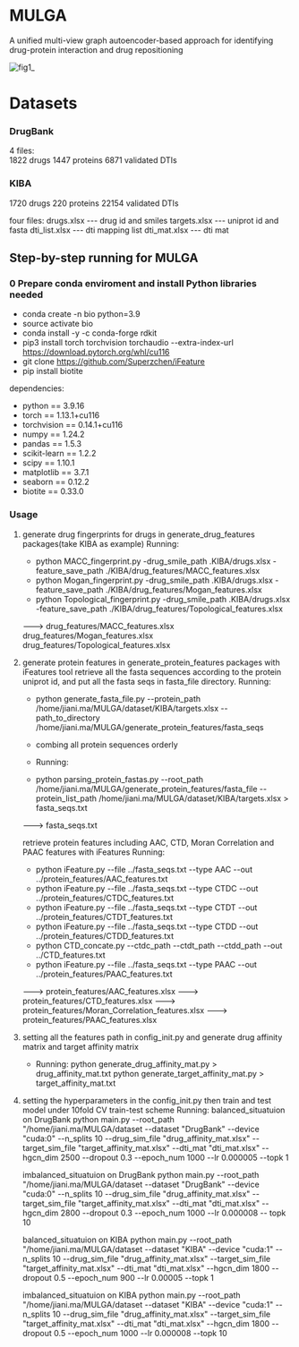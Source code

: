 # MULGA
A unified multi-view graph autoencoder-based approach for identifying drug-protein interaction and drug repositioning

![fig1_](https://user-images.githubusercontent.com/87815194/228164057-ead4748a-64c6-482a-8522-ec1e466b7082.png)


# Datasets 

### DrugBank
4 files:  
1822 drugs 
1447 proteins
6871 validated DTIs  

### KIBA
1720  drugs 
220   proteins
22154 validated DTIs

four files: drugs.xlsx     --- drug id and smiles 
            targets.xlsx   --- uniprot id and fasta
            dti_list.xlsx  --- dti mapping list 
            dti_mat.xlsx   --- dti mat 

## Step-by-step running for MULGA 
### 0 Prepare conda enviroment and install Python libraries needed
+ conda create -n bio python=3.9 
+ source activate bio 
+ conda install -y -c conda-forge rdkit
+ pip3 install torch torchvision torchaudio --extra-index-url https://download.pytorch.org/whl/cu116
+ git clone https://github.com/Superzchen/iFeature
+ pip install biotite 

dependencies: 
   + python == 3.9.16 
   + torch == 1.13.1+cu116
   + torchvision == 0.14.1+cu116
   + numpy == 1.24.2 
   + pandas == 1.5.3
   + scikit-learn == 1.2.2 
   + scipy == 1.10.1
   + matplotlib == 3.7.1 
   + seaborn == 0.12.2
   + biotite == 0.33.0

### Usage 
1. generate drug fingerprints for drugs in generate_drug_features packages(take KIBA as example)
     Running:
   + python MACC_fingerprint.py -drug_smile_path .KIBA/drugs.xlsx -feature_save_path ./KIBA/drug_features/MACC_features.xlsx
   + python Mogan_fingerprint.py -drug_smile_path .KIBA/drugs.xlsx -feature_save_path ./KIBA/drug_features/Mogan_features.xlsx
   + python Topological_fingerprint.py -drug_smile_path .KIBA/drugs.xlsx -feature_save_path ./KIBA/drug_features/Topological_features.xlsx

   ---> drug_features/MACC_features.xlsx
        drug_features/Mogan_features.xlsx
        drug_features/Topological_features.xlsx

2. generate protein features in generate_protein_features packages with iFeatures tool
     retrieve all the fasta sequences according to the protein uniprot id, and put all the fasta seqs in fasta_file directory. 
     Running: 
   + python generate_fasta_file.py --protein_path /home/jiani.ma/MULGA/dataset/KIBA/targets.xlsx --path_to_directory /home/jiani.ma/MULGA/generate_protein_features/fasta_seqs
   
   + combing all protein sequences orderly 
   + Running: 
   + python parsing_protein_fastas.py --root_path /home/jiani.ma/MULGA/generate_protein_features/fasta_file --protein_list_path /home/jiani.ma/MULGA/dataset/KIBA/targets.xlsx > fasta_seqs.txt

   ---> fasta_seqs.txt 

     retrieve protein features including AAC, CTD, Moran Correlation and PAAC features with iFeatures 
     Running: 
   + python iFeature.py --file ../fasta_seqs.txt --type AAC --out ../protein_features/AAC_features.txt
   + python iFeature.py --file ../fasta_seqs.txt --type CTDC --out ../protein_features/CTDC_features.txt
   + python iFeature.py --file ../fasta_seqs.txt --type CTDT --out ../protein_features/CTDT_features.txt
   + python iFeature.py --file ../fasta_seqs.txt --type CTDD --out ../protein_features/CTDD_features.txt 
   + python CTD_concate.py --ctdc_path --ctdt_path --ctdd_path --out ../CTD_features.txt
   + python iFeature.py --file ../fasta_seqs.txt --type PAAC --out ../protein_features/PAAC_features.txt

   ---> protein_features/AAC_features.xlsx
   ---> protein_features/CTD_features.xlsx
   ---> protein_features/Moran_Correlation_features.xlsx
   ---> protein_features/PAAC_features.xlsx

3. setting all the features path in config_init.py and generate drug affinity matrix and target affinity matrix 
   + Running: 
   python generate_drug_affinity_mat.py > drug_affinity_mat.txt
   python generate_target_affinity_mat.py > target_affinity_mat.txt 
   

4. setting the hyperparameters in the config_init.py then train and test model under 10fold CV train-test scheme
   Running: 
   balanced_situatuion on DrugBank 
   python main.py --root_path "/home/jiani.ma/MULGA/dataset 
                  --dataset "DrugBank"
                  --device "cuda:0"
                  --n_splits 10 
                  --drug_sim_file "drug_affinity_mat.xlsx"
                  --target_sim_file "target_affinity_mat.xlsx"
                  --dti_mat "dti_mat.xlsx"
                  --hgcn_dim 2500
                  --dropout 0.3
                  --epoch_num 1000
                  --lr 0.000005
                  --topk 1 
  
   imbalanced_situatuion on DrugBank 
   python main.py --root_path "/home/jiani.ma/MULGA/dataset
                  --dataset "DrugBank"
                  --device "cuda:0"
                  --n_splits 10 
                  --drug_sim_file "drug_affinity_mat.xlsx"
                  --target_sim_file "target_affinity_mat.xlsx"
                  --dti_mat "dti_mat.xlsx"
                  --hgcn_dim 2800
                  --dropout 0.3
                  --epoch_num 1000
                  --lr 0.000008
                  -- topk 10 

   balanced_situatuion on KIBA 
   python main.py --root_path "/home/jiani.ma/MULGA/dataset 
                  --dataset "KIBA"
                  --device "cuda:1"
                  --n_splits 10 
                  --drug_sim_file "drug_affinity_mat.xlsx"
                  --target_sim_file "target_affinity_mat.xlsx"
                  --dti_mat "dti_mat.xlsx"
                  --hgcn_dim 1800
                  --dropout 0.5
                  --epoch_num 900
                  --lr 0.00005
                  --topk 1 
  
   imbalanced_situatuion on KIBA 
   python main.py --root_path "/home/jiani.ma/MULGA/dataset
                  --dataset "KIBA"
                  --device "cuda:1"
                  --n_splits 10 
                  --drug_sim_file "drug_affinity_mat.xlsx"
                  --target_sim_file "target_affinity_mat.xlsx"
                  --dti_mat "dti_mat.xlsx"
                  --hgcn_dim 1800
                  --dropout 0.5
                  --epoch_num 1000
                  --lr 0.000008
                  --topk 10 

   




